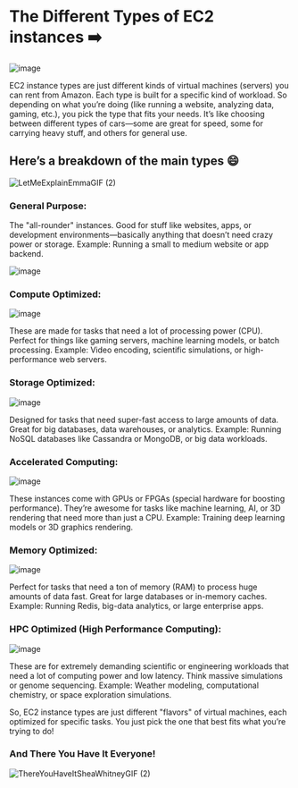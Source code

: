 # The Different Types of EC2 instances ➡️

![image](https://github.com/user-attachments/assets/6161846f-4b66-4f9d-908f-ca09640da75c)

EC2 instance types are just different kinds of virtual machines (servers) you can rent from Amazon. Each type is built for a specific kind of workload. So depending on what you’re doing (like running a website, analyzing data, gaming, etc.), you pick the type that fits your needs. It’s like choosing between different types of cars—some are great for speed, some for carrying heavy stuff, and others for general use.

## Here’s a breakdown of the main types 😄

![LetMeExplainEmmaGIF (2)](https://github.com/user-attachments/assets/aa4bdb6d-6fb6-46fb-b6f5-c9d519a62f4d)

### General Purpose:

The "all-rounder" instances. Good for stuff like websites, apps, or development environments—basically anything that doesn’t need crazy power or storage.
Example: Running a small to medium website or app backend.

![image](https://github.com/user-attachments/assets/a0b1bf20-521b-4b9d-a5c1-2b81fdafaf86)

### Compute Optimized:

![image](https://github.com/user-attachments/assets/5f13476d-0798-4032-9a7c-b1ed61b48d76)

These are made for tasks that need a lot of processing power (CPU). Perfect for things like gaming servers, machine learning models, or batch processing.
Example: Video encoding, scientific simulations, or high-performance web servers.

### Storage Optimized:

![image](https://github.com/user-attachments/assets/e330ee87-a9fb-42e0-b4cf-20967a5bb250)

Designed for tasks that need super-fast access to large amounts of data. Great for big databases, data warehouses, or analytics.
Example: Running NoSQL databases like Cassandra or MongoDB, or big data workloads.

### Accelerated Computing:

![image](https://github.com/user-attachments/assets/b280814e-ba8e-4e2e-8de4-5ae9bcd8f418)

These instances come with GPUs or FPGAs (special hardware for boosting performance). They’re awesome for tasks like machine learning, AI, or 3D rendering that need more than just a CPU.
Example: Training deep learning models or 3D graphics rendering.

### Memory Optimized:

![image](https://github.com/user-attachments/assets/cf47f4fa-ade8-4e90-ada0-658bb3aadc5f)

Perfect for tasks that need a ton of memory (RAM) to process huge amounts of data fast. Great for large databases or in-memory caches.
Example: Running Redis, big-data analytics, or large enterprise apps.

### HPC Optimized (High Performance Computing):

![image](https://github.com/user-attachments/assets/46a355df-591c-4710-b53a-2e9c41abaa5a)

These are for extremely demanding scientific or engineering workloads that need a lot of computing power and low latency. Think massive simulations or genome sequencing.
Example: Weather modeling, computational chemistry, or space exploration simulations.

So, EC2 instance types are just different "flavors" of virtual machines, each optimized for specific tasks. You just pick the one that best fits what you’re trying to do!

### And There You Have It Everyone!

![ThereYouHaveItSheaWhitneyGIF (2)](https://github.com/user-attachments/assets/85516aa0-4209-47b2-a31b-849edec9b6fa)
